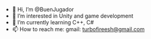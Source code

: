 - 👋 Hi, I’m @BuenJugador
- 👀 I’m interested in Unity and game development
- 🌱 I’m currently learning C++, C#
- 📫 How to reach me: gmail: turbofireesh@gmail.com
